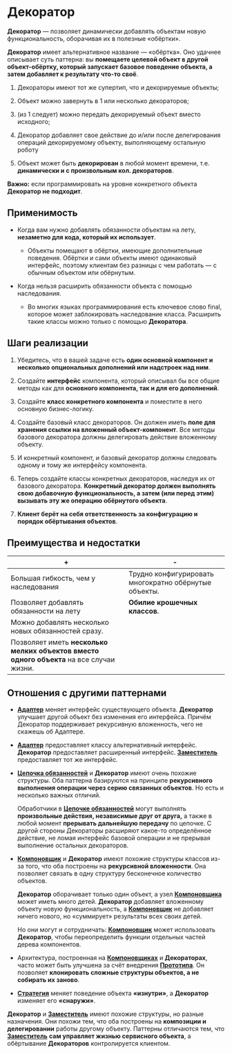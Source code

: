 # Декоратор 

**Декоратор** — позволяет динамически добавлять объектам новую функциональность, оборачивая их в полезные «обёртки».

 **Декоратор** имеет альтернативное название — «обёртка». Оно удачнее описывает суть паттерна: вы **помещаете целевой объект в другой объект-обёртку, который запускает базовое поведение объекта, а затем добавляет к результату что-то своё**.

1. Декораторы имеют тот же супертип, что и декорируемые объекты;

2. Объект можно завернуть в 1 или несколько декораторов;

3. (из 1 следует) можно передать декорируемый объект вместо исходного;

4. Декоратор добавляет свое действие до и/или после делегирования операций декорируемому объекту, выполняющему остальную роботу 

5. Объект может быть **декорирован** в любой момент времени, т.е. **динамически и с произвольным кол. декораторов**.

**Важно:** если программировать на уровне конкретного объекта **Декоратор не подходит**.

## Применимость
 - Когда вам нужно добавлять обязанности объектам на лету, **незаметно для кода, который их использует**.

   - Объекты помещают в обёртки, имеющие дополнительные поведения. Обёртки и сами объекты имеют одинаковый интерфейс, поэтому клиентам без разницы с чем работать — с обычным объектом или обёрнутым.

 - Когда нельзя расширить обязанности объекта с помощью наследования.

   - Во многих языках программирования есть ключевое слово final, которое может заблокировать наследование класса. Расширить такие классы можно только с помощью **Декоратора**.

## Шаги реализации
 1. Убедитесь, что в вашей задаче есть **один основной компонент и несколько опциональных дополнений или надстроек над ним**.

 2. Создайте **интерфейс** компонента, который описывал бы все общие методы как для **основного компонента, так и для его дополнений**.

 3. Создайте **класс конкретного компонента** и поместите в него основную бизнес-логику.

 4. Создайте базовый класс декораторов. Он должен иметь **поле для хранения ссылки на вложенный объект-компонент**. Все методы базового декоратора должны делегировать действие вложенному объекту.

 5. И конкретный компонент, и базовый декоратор должны следовать одному и тому же интерфейсу компонента.

 6. Теперь создайте классы конкретных декораторов, наследуя их от базового декоратора. **Конкретный декоратор должен выполнять свою добавочную функциональность, а затем (или перед этим) вызывать эту же операцию обёрнутого объекта**.

 7. **Клиент берёт на себя ответственность за конфигурацию и порядок обёртывания объектов**.
 
## Преимущества и недостатки

| + | - |
| ------ | ------ |
|Большая гибкость, чем у наследования|Трудно конфигурировать многократно обёрнутые объекты.
|Позволяет добавлять обязанности на лету|**Обилие крошечных классов**. 
|Можно добавлять несколько новых обязанностей сразу.
|Позволяет иметь **несколько мелких объектов вместо одного объекта** на все случаи жизни.

## Отношения с другими паттернами

 - [**Адаптер**][Adapter] меняет интерфейс существующего объекта. **Декоратор** улучшает другой объект без изменения его интерфейса. Причём Декоратор поддерживает рекурсивную вложенность, чего не скажешь об Адаптере.

 - [**Адаптер**][Adapter] предоставляет классу альтернативный интерфейс. **Декоратор** предоставляет расширенный интерфейс. [**Заместитель**][Proxy] предоставляет тот же интерфейс.

 - [**Цепочка обязанностей**][Chain_of_Responsibility] и **Декоратор** имеют очень похожие структуры. Оба паттерна базируются на принципе **рекурсивного выполнения операции через серию связанных объектов**. Но есть и несколько важных отличий.

   Обработчики в [**Цепочке обязанностей**][Chain_of_Responsibility] могут выполнять **произвольные действия, независимые друг от друга,** а также в любой момент **прерывать дальнейшую передачу** по цепочке. С другой стороны Декораторы расширяют какое-то определённое действие, не ломая интерфейс базовой операции и не прерывая выполнение остальных декораторов.

- [**Компоновщик**][Composite] и **Декоратор** имеют похожие структуры классов из-за того, что оба построены на **рекурсивной вложенности**. Она позволяет связать в одну структуру бесконечное количество объектов.

    **Декоратор** оборачивает только один объект, а узел [**Компоновщика**][Composite] может иметь много детей. **Декоратор** добавляет вложенному объекту новую функциональность, а [**Компоновщик**][Composite] не добавляет ничего нового, но «суммирует» результаты всех своих детей.

    Но они могут и сотрудничать: [**Компоновщик**][Composite] может использовать **Декоратор**, чтобы переопределить функции отдельных частей дерева компонентов.

 - Архитектура, построенная на [**Компоновщиках**][Composite] и **Декораторах**, часто может быть улучшена за счёт внедрения [**Прототипа**][Prototype]. Он позволяет **клонировать сложные структуры объектов, а не собирать их заново**.

 - [**Стратегия**][Strategy] меняет поведение объекта **«изнутри»**, а **Декоратор** изменяет его **«снаружи»**.

**Декоратор** и [**Заместитель**][Proxy] имеют похожие структуры, но разные назначения. Они похожи тем, что оба построены на **композиции и делегировании** работы другому объекту. Паттерны отличаются тем, что [**Заместитель**][Proxy] **сам управляет жизнью сервисного объекта**, а обёртывание **Декораторов** контролируется клиентом.

[Adapter]: </src/Structural/Adapter/Adapter.md>
[Proxy]: </src/Structural/Proxy/Proxy.md>
[Composite]: </src/Structural/Composite/Composite.md>
[Chain_of_Responsibility]: </src/Behavioral/Chain_of_Responsibility/Chain_of_Responsibility.md>
[Strategy]: </src/Behavioral/Strategy/Strategy.md>
[Prototype]: </src/Creational/Prototype/Prototype.md>
